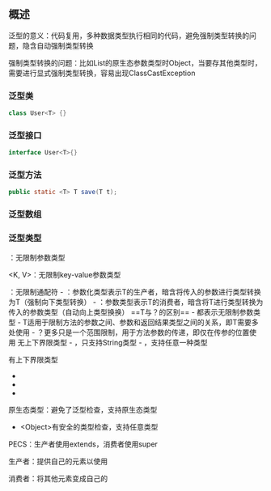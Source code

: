 ## 概述

泛型的意义：代码复用，多种数据类型执行相同的代码，避免强制类型转换的问题，隐含自动强制类型转换

强制类型转换的问题：比如List的原生态参数类型时Object，当要存其他类型时，需要进行显式强制类型转换，容易出现ClassCastException



### 泛型类

```java
class User<T> {}
```

### 泛型接口

```java
interface User<T>{}
```

### 泛型方法

```java
public static <T> T save(T t);
```

### 泛型数组



### 泛型类型

<T>：无限制参数类型

<K, V>：无限制key-value参数类型

<?>：无限制通配符

- <? extends E>：参数化类型表示T的生产者，暗含将传入的参数进行类型转换为T（强制向下类型转换）

- <? super E>：参数类型表示T的消费者，暗含将T进行类型转换为传入的参数类型（自动向上类型换换）

==T与？的区别==

- 都表示无限制参数类型
- T适用于限制方法的参数之间、参数和返回结果类型之间的关系，即T需要多处使用
- ？更多只是一个范围限制，用于方法参数的传递，即仅在传参的位置使用



无上下界限类型

- <String>，只支持String类型
- <?>，支持任意一种类型

有上下界限类型

- <? exntends T>
- <E super String>

- <? extends T & String>



原生态类型：避免了泛型检查，支持原生态类型

- \<Object\>有安全的类型检查，支持任意类型



PECS：生产者使用extends，消费者使用super

生产者：提供自己的元素以使用

消费者：将其他元素变成自己的
